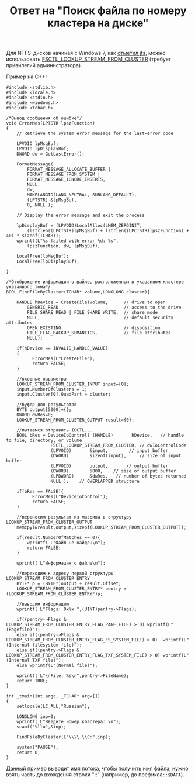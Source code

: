 ﻿---
title: "Ответ на \"Поиск файла по номеру кластера на диске\""
se.owner.user_id: 240512
se.owner.display_name: "MSDN.WhiteKnight"
se.owner.link: "https://ru.stackoverflow.com/users/240512/msdn-whiteknight"
se.answer_id: 801449
se.question_id: 753833
se.post_type: answer
se.score: 2
se.is_accepted: True
---
<p>Для NTFS-дисков начиная с Windows 7, как <a href="https://ru.stackoverflow.com/questions/753833/%D0%9F%D0%BE%D0%B8%D1%81%D0%BA-%D1%84%D0%B0%D0%B9%D0%BB%D0%B0-%D0%BF%D0%BE-%D0%BD%D0%BE%D0%BC%D0%B5%D1%80%D1%83-%D0%BA%D0%BB%D0%B0%D1%81%D1%82%D0%B5%D1%80%D0%B0-%D0%BD%D0%B0-%D0%B4%D0%B8%D1%81%D0%BA%D0%B5/801449#comment1163645_753833">отметил jfs</a>, можно использовать <a href="https://msdn.microsoft.com/en-us/library/windows/desktop/ff951637%28v=vs.85%29.aspx?f=255&amp;MSPPError=-2147217396" rel="nofollow noreferrer">FSCTL_LOOKUP_STREAM_FROM_CLUSTER</a> (требует привилегий администратора). </p>

<p>Пример на С++:</p>

<pre><code>#include &lt;stdlib.h&gt;
#include &lt;locale.h&gt;  
#include &lt;stdio.h&gt;
#include &lt;windows.h&gt;
#include &lt;tchar.h&gt;

/*Вывод сообщения об ошибке*/
void ErrorMes(LPTSTR lpszFunction) 
{ 
    // Retrieve the system error message for the last-error code

    LPVOID lpMsgBuf;
    LPVOID lpDisplayBuf;
    DWORD dw = GetLastError(); 

    FormatMessage(
        FORMAT_MESSAGE_ALLOCATE_BUFFER | 
        FORMAT_MESSAGE_FROM_SYSTEM |
        FORMAT_MESSAGE_IGNORE_INSERTS,
        NULL,
        dw,
        MAKELANGID(LANG_NEUTRAL, SUBLANG_DEFAULT),
        (LPTSTR) &amp;lpMsgBuf,
        0, NULL );

    // Display the error message and exit the process

    lpDisplayBuf = (LPVOID)LocalAlloc(LMEM_ZEROINIT, 
        (lstrlen((LPCTSTR)lpMsgBuf) + lstrlen((LPCTSTR)lpszFunction) + 40) * sizeof(TCHAR)); 
    wprintf(L"%s failed with error %d: %s", 
        lpszFunction, dw, lpMsgBuf);     

    LocalFree(lpMsgBuf);
    LocalFree(lpDisplayBuf);

}

/*Отображение информации о файле, расположенном в указанном кластере указанного тома*/
BOOL FindFileByClaster(TCHAR* volume,LONGLONG cluster){

    HANDLE hDevice = CreateFile(volume,      // drive to open
        GENERIC_READ ,                       // access to the drive
        FILE_SHARE_READ | FILE_SHARE_WRITE,  // share mode
        NULL,                                // default security attributes
        OPEN_EXISTING,                       // disposition
        FILE_FLAG_BACKUP_SEMANTICS,          // file attributes
        NULL);

    if(hDevice == INVALID_HANDLE_VALUE)
    {   
          ErrorMes(L"CreateFile");
          return FALSE;
    }

    //входные параметры
    LOOKUP_STREAM_FROM_CLUSTER_INPUT input={0};
    input.NumberOfClusters = 1;
    input.Cluster[0].QuadPart = cluster;        

    //буфер для результатов
    BYTE output[5000]={};
    DWORD dwRes=0;
    LOOKUP_STREAM_FROM_CLUSTER_OUTPUT result={0};   

    //пытаемся отправить IOCTL...
    BOOL bRes = DeviceIoControl( (HANDLE)       hDevice,   // handle to file, directory, or volume 
                 FSCTL_LOOKUP_STREAM_FROM_CLUSTER, // dwIoControlCode
                 (LPVOID)       &amp;input,        // input buffer 
                 (DWORD)        sizeof(input),     // size of input buffer 
                 (LPVOID)       output,       // output buffer 
                 (DWORD)        5000,    // size of output buffer 
                 (LPDWORD)      &amp;dwRes,   // number of bytes returned 
                 NULL );    // OVERLAPPED structure

    if(bRes == FALSE){      
          ErrorMes(L"DeviceIoControl");
          return FALSE;
    }

    //переносим результат из массива в структуру LOOKUP_STREAM_FROM_CLUSTER_OUTPUT
    memcpy(&amp;result,output,sizeof(LOOKUP_STREAM_FROM_CLUSTER_OUTPUT));

    if(result.NumberOfMatches == 0){
        wprintf( L"Файл не найден\n");
        return FALSE;
    }   

    wprintf( L"Информация о файле\n");

    //переходим к адресу первой структуры LOOKUP_STREAM_FROM_CLUSTER_ENTRY
    BYTE* p = (BYTE*)output + result.Offset;
    LOOKUP_STREAM_FROM_CLUSTER_ENTRY* pentry = (LOOKUP_STREAM_FROM_CLUSTER_ENTRY*)p;    

    //выводим информацию
    wprintf( L"Flags: 0x%x ",(UINT)pentry-&gt;Flags);

    if((pentry-&gt;Flags &amp; LOOKUP_STREAM_FROM_CLUSTER_ENTRY_FLAG_PAGE_FILE) &gt; 0) wprintf(L"(Pagefile)");
    else if((pentry-&gt;Flags &amp; LOOKUP_STREAM_FROM_CLUSTER_ENTRY_FLAG_FS_SYSTEM_FILE) &gt; 0)  wprintf(L"(Internal filesystem file)");
    else if((pentry-&gt;Flags &amp; LOOKUP_STREAM_FROM_CLUSTER_ENTRY_FLAG_TXF_SYSTEM_FILE) &gt; 0) wprintf(L"(Internal TXF file)");
    else wprintf(L"(Normal file)"); 

    wprintf( L"\nFile: %s\n",pentry-&gt;FileName); 
    return TRUE;
}

int _tmain(int argc, _TCHAR* argv[])
{
    setlocale(LC_ALL,"Russian");

    LONGLONG inp=0;
    wprintf( L"Введите номер кластера: \n");
    scanf("%llu",&amp;inp);

    FindFileByClaster(L"\\\\.\\C:",inp);        

    system("PAUSE");
    return 0;
}
</code></pre>

<p>Данный пример выводит имя потока, чтобы получить имя файла, нужно взять часть до вхождения строки "::" (например, до префикса<code>::$DATA</code>).</p>
